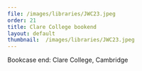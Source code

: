 ```yaml
---
file: /images/libraries/JWC23.jpeg
order: 21
title: Clare College bookend
layout: default
thumbnail:  /images/libraries/JWC23.jpeg
---
```

Bookcase end: Clare College, Cambridge
